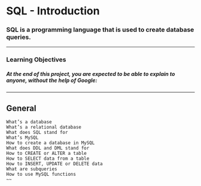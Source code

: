 # SQL - Introduction
### SQL is a programming language that is used to create database queries.
---

### Learning Objectives
##### At the end of this project, you are expected to be able to explain to anyone, without the help of Google:
---

## General
~~~
What’s a database
What’s a relational database
What does SQL stand for
What’s MySQL
How to create a database in MySQL
What does DDL and DML stand for
How to CREATE or ALTER a table
How to SELECT data from a table
How to INSERT, UPDATE or DELETE data
What are subqueries
How to use MySQL functions
~~
